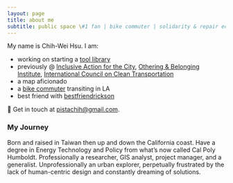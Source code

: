 ```yaml
---
layout: page
title: about me
subtitle: public space \#1 fan | bike commuter | solidarity & repair economy
---
```


My name is Chih-Wei Hsu. I am: 

- working on starting a [tool library](https://latoollibrary.org/)
- previously @ <a href="https://inclusiveaction.org" target="_blank">Inclusive Action for the City</a>, <a href="https://belonging.berkeley.edu/" target="_blank">Othering & Belonging Institute</a>, <a href="https://theicct.org/" target="_blank">International Council on Clean Transportation</a>
- a map aficionado
- a [bike commuter](https://whichwei.com/bike) transiting in LA
- best friend with [bestfriendrickson](https://www.bestfriendrickson.com/)

📧 Get in touch at pistachih@gmail.com. 

### My Journey

Born and raised in Taiwan then up and down the California coast. Have a degree in Energy Technology and Policy from what’s now called Cal Poly Humboldt. Professionally a researcher, GIS analyst, project manager, and a generalist. Unprofessionally an urban explorer, perpetually frustrated by the lack of human-centric design and constantly dreaming of solutions.
